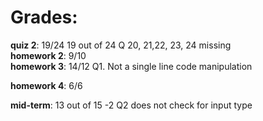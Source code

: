 # Grades:

**quiz 2**:   	19/24 19 out of 24	Q 20, 21,22, 23, 24 missing   	      	  
**homework 2**: 9/10 	    
**homework 3**:  14/12 Q1. Not a single line code manipulation    

**homework 4**: 6/6

**mid-term**: 13 out of 15	-2 Q2 does not check for input type

